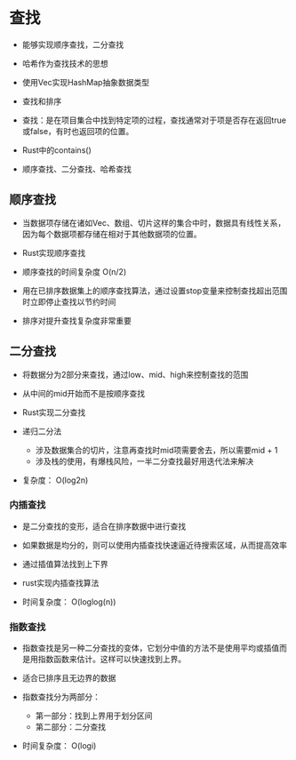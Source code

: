 # 查找

- 能够实现顺序查找，二分查找
- 哈希作为查找技术的思想
- 使用Vec实现HashMap抽象数据类型

- 查找和排序

- 查找：是在项目集合中找到特定项的过程，查找通常对于项是否存在返回true或false，有时也返回项的位置。

- Rust中的contains()

- 顺序查找、二分查找、哈希查找

## 顺序查找

- 当数据项存储在诸如Vec、数组、切片这样的集合中时，数据具有线性关系，因为每个数据项都存储在相对于其他数据项的位置。

- Rust实现顺序查找

- 顺序查找的时间复杂度 O(n/2)

- 用在已排序数据集上的顺序查找算法，通过设置stop变量来控制查找超出范围时立即停止查找以节约时间

- 排序对提升查找复杂度非常重要

## 二分查找

- 将数据分为2部分来查找，通过low、mid、high来控制查找的范围

- 从中间的mid开始而不是按顺序查找

- Rust实现二分查找

- 递归二分法
  - 涉及数据集合的切片，注意再查找时mid项需要舍去，所以需要mid + 1
  - 涉及栈的使用，有爆栈风险，一半二分查找最好用迭代法来解决

- 复杂度： O(log2n)

### 内插查找

- 是二分查找的变形，适合在排序数据中进行查找
- 如果数据是均分的，则可以使用内插查找快速逼近待搜索区域，从而提高效率

- 通过插值算法找到上下界

- rust实现内插查找算法

- 时间复杂度： O(loglog(n))

### 指数查找

- 指数查找是另一种二分查找的变体，它划分中值的方法不是使用平均或插值而是用指数函数来估计。这样可以快速找到上界。

- 适合已排序且无边界的数据

- 指数查找分为两部分：
  - 第一部分：找到上界用于划分区间
  - 第二部分：二分查找

- 时间复杂度： O(logi)
